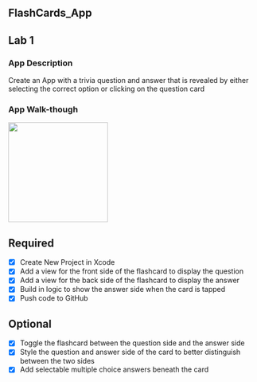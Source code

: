 ## FlashCards_App


## Lab 1

### App Description
Create an App with a trivia question and answer that is revealed by either selecting the correct option or clicking on the question card

### App Walk-though

<img src="http://g.recordit.co/A5IMzgt91j.gif" width=200><br>


## Required
- [x] Create New Project in Xcode
- [x] Add a view for the front side of the flashcard to display the question
- [x] Add a view for the back side of the flashcard to display the answer
- [x] Build in logic to show the answer side when the card is tapped
- [x] Push code to GitHub
## Optional
- [x] Toggle the flashcard between the question side and the answer side
- [x] Style the question and answer side of the card to better distinguish between the two sides
- [x] Add selectable multiple choice answers beneath the card